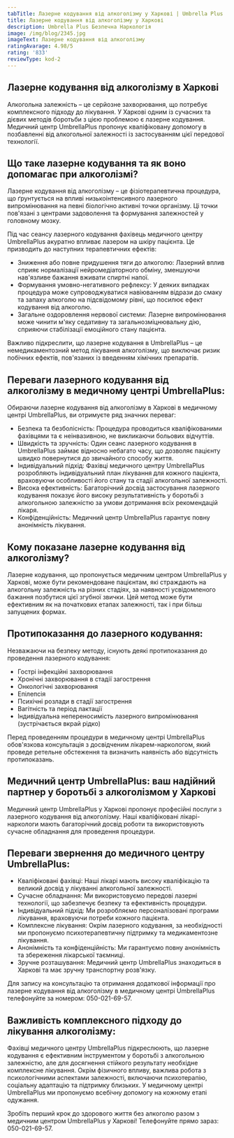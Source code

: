 ```yaml
---
tabTitle: Лазерне кодування від алкоголізму у Харкові | Umbrella Plus | Від 9999 грн
title: Лазерне кодування від алкоголізму у Харкові
description: Umbrella Plus Безпечна Наркологія
image: /img/blog/2345.jpg
imageText: Лазерне кодування від алкоголізму
ratingAvarage: 4.98/5
rating: '833'
reviewType: kod-2
---
```


## Лазерне кодування від алкоголізму в Харкові

Алкогольна залежність – це серйозне захворювання, що потребує комплексного підходу до лікування. У Харкові одним із сучасних та дієвих методів боротьби з цією проблемою є лазерне кодування. Медичний центр UmbrellaPlus пропонує кваліфіковану допомогу в позбавленні від алкогольної залежності із застосуванням цієї передової технології.

## Що таке лазерне кодування та як воно допомагає при алкоголізмі?

Лазерне кодування від алкоголізму – це фізіотерапевтична процедура, що ґрунтується на впливі низькоінтенсивного лазерного випромінювання на певні біологічно активні точки організму. Ці точки пов'язані з центрами задоволення та формування залежностей у головному мозку.

Під час сеансу лазерного кодування фахівець медичного центру UmbrellaPlus акуратно впливає лазером на шкіру пацієнта. Це призводить до наступних терапевтичних ефектів:

* Зниження або повне придушення тяги до алкоголю: Лазерний вплив сприяє нормалізації нейромедіаторного обміну, зменшуючи нав'язливе бажання вживати спиртні напої.
* Формування умовно-негативного рефлексу: У деяких випадках процедура може супроводжуватися навіюванням відрази до смаку та запаху алкоголю на підсвідомому рівні, що посилює ефект кодування від алкоголю.
* Загальне оздоровлення нервової системи: Лазерне випромінювання може чинити м'яку седативну та загальнозміцнювальну дію, сприяючи стабілізації емоційного стану пацієнта.

Важливо підкреслити, що лазерне кодування в UmbrellaPlus – це немедикаментозний метод лікування алкоголізму, що виключає ризик побічних ефектів, пов'язаних із введенням хімічних препаратів.

## Переваги лазерного кодування від алкоголізму в медичному центрі UmbrellaPlus:

Обираючи лазерне кодування від алкоголізму в Харкові в медичному центрі UmbrellaPlus, ви отримуєте ряд значних переваг:

* Безпека та безболісність: Процедура проводиться кваліфікованими фахівцями та є неінвазивною, не викликаючи больових відчуттів.
* Швидкість та зручність: Один сеанс лазерного кодування в UmbrellaPlus займає відносно небагато часу, що дозволяє пацієнту швидко повернутися до звичайного способу життя.
* Індивідуальний підхід: Фахівці медичного центру UmbrellaPlus розробляють індивідуальний план лікування для кожного пацієнта, враховуючи особливості його стану та стадії алкогольної залежності.
* Висока ефективність: Багаторічний досвід застосування лазерного кодування показує його високу результативність у боротьбі з алкогольною залежністю за умови дотримання всіх рекомендацій лікаря.
* Конфіденційність: Медичний центр UmbrellaPlus гарантує повну анонімність лікування.

## Кому показане лазерне кодування від алкоголізму?

Лазерне кодування, що пропонується медичним центром UmbrellaPlus у Харкові, може бути рекомендоване пацієнтам, які страждають на алкогольну залежність на різних стадіях, за наявності усвідомленого бажання позбутися цієї згубної звички. Цей метод може бути ефективним як на початкових етапах залежності, так і при більш запущених формах.

## Протипоказання до лазерного кодування:

Незважаючи на безпеку методу, існують деякі протипоказання до проведення лазерного кодування:

* Гострі інфекційні захворювання
* Хронічні захворювання в стадії загострення
* Онкологічні захворювання
* Епілепсія
* Психічні розлади в стадії загострення
* Вагітність та період лактації
* Індивідуальна непереносимість лазерного випромінювання (зустрічається вкрай рідко)

Перед проведенням процедури в медичному центрі UmbrellaPlus обов'язкова консультація з досвідченим лікарем-наркологом, який проведе ретельне обстеження та визначить наявність або відсутність протипоказань.

## Медичний центр UmbrellaPlus: ваш надійний партнер у боротьбі з алкоголізмом у Харкові

Медичний центр UmbrellaPlus у Харкові пропонує професійні послуги з лазерного кодування від алкоголізму. Наші кваліфіковані лікарі-наркологи мають багаторічний досвід роботи та використовують сучасне обладнання для проведення процедури.

## Переваги звернення до медичного центру UmbrellaPlus:

* Кваліфіковані фахівці: Наші лікарі мають високу кваліфікацію та великий досвід у лікуванні алкогольної залежності.
* Сучасне обладнання: Ми використовуємо передові лазерні технології, що забезпечує безпеку та ефективність процедури.
* Індивідуальний підхід: Ми розробляємо персоналізовані програми лікування, враховуючи потреби кожного пацієнта.
* Комплексне лікування: Окрім лазерного кодування, за необхідності ми пропонуємо психотерапевтичну підтримку та медикаментозне лікування.
* Анонімність та конфіденційність: Ми гарантуємо повну анонімність та збереження лікарської таємниці.
* Зручне розташування: Медичний центр UmbrellaPlus знаходиться в Харкові та має зручну транспортну розв'язку.

Для запису на консультацію та отримання додаткової інформації про лазерне кодування від алкоголізму в медичному центрі UmbrellaPlus телефонуйте за номером: 050-021-69-57.

## Важливість комплексного підходу до лікування алкоголізму:

Фахівці медичного центру UmbrellaPlus підкреслюють, що лазерне кодування є ефективним інструментом у боротьбі з алкогольною залежністю, але для досягнення стійкого результату необхідне комплексне лікування. Окрім фізичного впливу, важлива робота з психологічними аспектами залежності, включаючи психотерапію, соціальну адаптацію та підтримку близьких. У медичному центрі UmbrellaPlus ми пропонуємо всебічну допомогу на кожному етапі одужання.

Зробіть перший крок до здорового життя без алкоголю разом з медичним центром UmbrellaPlus у Харкові! Телефонуйте прямо зараз: 050-021-69-57.
